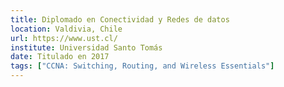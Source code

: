 ```yaml
---
title: Diplomado en Conectividad y Redes de datos
location: Valdivia, Chile
url: https://www.ust.cl/
institute: Universidad Santo Tomás
date: Titulado en 2017
tags: ["CCNA: Switching, Routing, and Wireless Essentials"]
---
```

